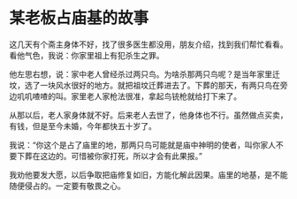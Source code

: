 # 某老板占庙基的故事

这几天有个斋主身体不好，找了很多医生都没用，朋友介绍，找到我们帮忙看看。看他气色，我说：你家里祖上有犯杀生之罪。

他左思右想，说：家中老人曾经杀过两只鸟。为啥杀那两只鸟呢？是当年家里迁坟，选了一块风水很好的地方。就把祖坟迁葬进去了。下葬的那天，有两只鸟在旁边叽叽喳喳的叫。家里老人家枪法很准，拿起鸟铳枪就给打下来了。

从那以后，老人家身体就不好。后来老人去世了，他身体也不行。虽然做点买卖，有钱，但是至今未婚，今年都快五十岁了。

我说：“你这个是占了庙里的地，那两只鸟可能就是庙中神明的使者，叫你家人不要下葬在这边的。可惜被你家打死，所以才会有此果报。”

我劝他要发大愿，以后争取把庙修复如旧，方能化解此因果。庙里的地基，是不能随便侵占的。一定要有敬畏之心。
